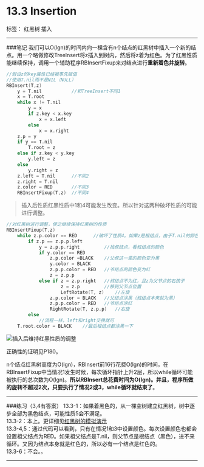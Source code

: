 ﻿# 13.3 Insertion

标签： 红黑树 插入

---
###笔记
我们可以O(lgn)的时间内向一棵含有n个结点的红黑树中插入一个新的结点。用一个略做修改TreeInsert将z插入到树内，然后将z着为红色。为了红黑性质能继续保持，调用一个辅助程序RBInsertFixup来对结点进行**重新着色并旋转**。
```c++
//假设z的key属性已经被事先赋值
//使用T.nil而不是NIL（NULL）
RBInsert(T,z)
    y = T.nil           //和TreeInsert不同1
    x = T.root
    while x != T.nil
        y = x
        if z.key < x.key
            x = x.left
        else
            x = x.right
    z.p = y
    if y == T.nil
        T.root = z
    else if z.key < y.key
        y.left = z
    else
        y.right = z
    z.left = T.nil      //不同2
    z.right = T.nil
    z.color = RED       //不同3
    RBInsertFixup(T,z)  //不同4
```

> 插入后性质红黑性质中1和4可能发生改变。所以针对这两种破坏性质的可能进行调整。

```c++
//对红黑树进行调整，使之继续保持红黑树的性质
RBInsertFixup(T,z)
    while z.p.color == RED      //破坏了性质4。如果z是根结点，由于T.nil的颜色是黑色，不会进入这个循环
        if z.p == z.p.p.left    
            y = z.p.p.right         //找叔结点，看叔结点的颜色
            if y.color == RED
                z.p.color =BLACK    //父叔这一辈的颜色变为黑
                y.color = BLACK
                z.p.p.color = RED   //爷结点的颜色变为红
                z = z.p.p
            else if z = z.p.right   //叔结点不为红，且z为父节点的右孩子
                    z = z.p         //移到父节点位置
                    LeftRotate(T, z)    //左旋
                z.p.color = BLACK   //父结点涂黑（叔结点本来就为黑）
                z.p.p.color = RED   //爷结点涂红
                RightRotate(T, z.p.p)   //右旋
        else
            //流程一样，left和right交换就可
    T.root.color = BLACK    //最后根结点都涂黑一下
```

![插入后维持红黑性质的调整][1]

正确性的证明见P180。

n个结点红黑树高度为O(lgn)，RBInsert前16行花费O(lgn)的时间，在RBInsertFixup中当情况1发生时候，每次循环指针上升2层，所以while循环可能被执行的总次数为O(lgn)。**所以RBInsert总花费时间为O(lgn)。并且，程序所做的旋转不超过2次，只要执行了情况2或3，while循环就结束了**。

---
###练习（3,4有答案）
13.3-1：如果着黑色的，从一棵空树建立红黑树，树中逐步全部为黑色结点，可能性质5会不满足。  
13.3-2：本上。更详细见[红黑树的模拟演示][2]  
13.3-4,5：通过代码可以看到，只有在情况1和3中设置颜色。每次设置颜色也都会设置祖父结点为RED。如果祖父结点是T.nil，则父节点是根结点（黑色），进不来循环。又因为结点本身就是红色的，所以必有一个结点是红色的。  
13.3-6：不会。。

---


  [1]: https://github.com/wj1066/pictures/blob/master/CLRS/13.3-1.jpg
  [2]: http://www.cs.usfca.edu/~galles/visualization/RedBlack.html "usfca红黑树的模拟演示"
